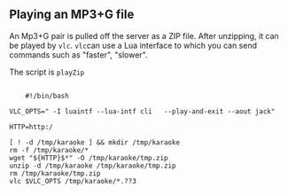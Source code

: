 
##  Playing an MP3+G file 


An Mp3+G pair is pulled off the server as a ZIP file.
      After unzipping, it can be played by `vlc`. `vlc`can use a Lua interface to which you
      can send commands such as "faster", "slower".


The script is `playZip`

```

	#!/bin/bash

VLC_OPTS=" -I luaintf --lua-intf cli   --play-and-exit --aout jack"

HTTP=http:/

[ ! -d /tmp/karaoke ] && mkdir /tmp/karaoke
rm -f /tmp/karaoke/*
wget "${HTTP}$*" -O /tmp/karaoke/tmp.zip
unzip -d /tmp/karaoke /tmp/karaoke/tmp.zip
rm /tmp/karaoke/tmp.zip
vlc $VLC_OPTS /tmp/karaoke/*.??3

      
```



